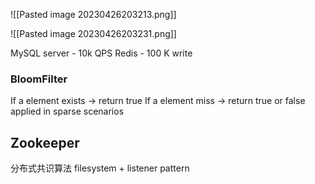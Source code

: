 
![[Pasted image 20230426203213.png]]

![[Pasted image 20230426203231.png]]

MySQL server - 10k QPS
Redis - 100 K write

### BloomFilter
If a element exists -> return true
If a element miss -> return true or false
applied in sparse scenarios


## Zookeeper
分布式共识算法
filesystem + listener pattern
